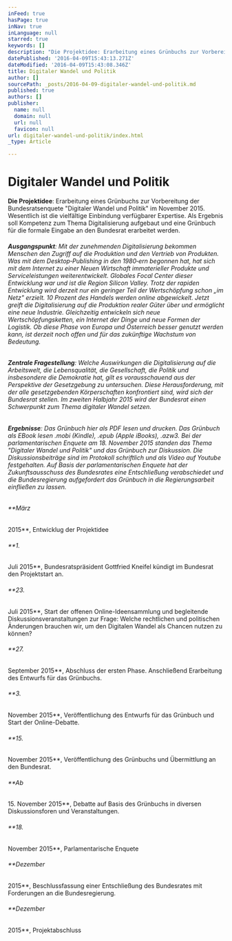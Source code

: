 ```yaml
---
inFeed: true
hasPage: true
inNav: true
inLanguage: null
starred: true
keywords: []
description: "Die Projektidee: Erarbeitung eines Grünbuchs zur Vorbereitung der Bundesratsenquete\_\"Digitaler Wandel und Politik\"\_im November 2015.\_Wesentlich ist die vielfältige Einbindung verfügbarer Expertise. Als Ergebnis soll Kompetenz zum Thema Digitalisierung aufgebaut und eine Grünbuch für die formale Eingabe an den Bundesrat erarbeitet werden."
datePublished: '2016-04-09T15:43:13.271Z'
dateModified: '2016-04-09T15:43:08.346Z'
title: Digitaler Wandel und Politik
author: []
sourcePath: _posts/2016-04-09-digitaler-wandel-und-politik.md
published: true
authors: []
publisher:
  name: null
  domain: null
  url: null
  favicon: null
url: digitaler-wandel-und-politik/index.html
_type: Article

---
```

# Digitaler Wandel und Politik

**Die Projektidee**: Erarbeitung eines Grünbuchs zur Vorbereitung der Bundesratsenquete "Digitaler Wandel und Politik" im November 2015\. Wesentlich ist die vielfältige Einbindung verfügbarer Expertise. Als Ergebnis soll Kompetenz zum Thema Digitalisierung aufgebaut und eine Grünbuch für die formale Eingabe an den Bundesrat erarbeitet werden.

###### **Ausgangspunkt**: Mit der zunehmenden Digitalisierung bekommen Menschen den Zugriff auf die Produktion und den Vertrieb von Produkten. Was mit dem Desktop‐Publishing in den 1980‐ern begonnen hat, hat sich mit dem Internet zu einer Neuen Wirtschaft immaterieller Produkte und Serviceleistungen weiterentwickelt. Globales Focal Center dieser Entwicklung war und ist die Region Silicon Valley. Trotz der rapiden Entwicklung wird derzeit nur ein geringer Teil der Wertschöpfung schon „im Netz" erzielt. 10 Prozent des Handels werden online abgewickelt. Jetzt greift die Digitalisierung auf die Produktion realer Güter über und ermöglicht eine neue Industrie. Gleichzeitig entwickeln sich neue Wertschöpfungsketten, ein Internet der Dinge und neue Formen der Logistik. Ob diese Phase von Europa und Österreich besser genutzt werden kann, ist derzeit noch offen und für das zukünftige Wachstum von Bedeutung.

###### **Zentrale Fragestellung**: Welche Auswirkungen die Digitalisierung auf die Arbeitswelt, die Lebensqualität, die Gesellschaft, die Politik und insbesondere die Demokratie hat, gilt es vorausschauend aus der Perspektive der Gesetzgebung zu untersuchen. Diese Herausforderung, mit der alle gesetzgebenden Körperschaften konfrontiert sind, wird sich der Bundesrat stellen. Im zweiten Halbjahr 2015 wird der Bundesrat einen Schwerpunkt zum Thema digitaler Wandel setzen. 

###### **Ergebnisse**: Das Grünbuch hier als PDF lesen und drucken. Das Grünbuch als EBook lesen .mobi (Kindle), .epub (Apple iBooks), .azw3\. Bei der parlamentarischen Enquete am 18\. November 2015 standen das Thema "Digitaler Wandel und Politik" und das Grünbuch zur Diskussion. Die Diskussionsbeiträge sind im Protokoll schriftlich und als Video auf Youtube festgehalten. Auf Basis der parlamentarischen Enquete hat der Zukunftsausschuss des Bundesrates eine Entschließung verabschiedet und die Bundesregierung aufgefordert das Grünbuch in die Regierungsarbeit einfließen zu lassen.

###### **März
2015**, Entwicklug der Projektidee

###### **1\.
Juli 2015**, Bundesratspräsident
Gottfried Kneifel kündigt im Bundesrat den Projektstart an. 

###### **23\.
Juli 2015**, Start der offenen Online-Ideensammlung und begleitende
Diskussionsveranstaltungen zur Frage: Welche rechtlichen und politischen Änderungen
brauchen wir, um den Digitalen Wandel als Chancen nutzen zu können?

###### **27\.
September 2015**, Abschluss der ersten Phase. Anschließend
Erarbeitung des Entwurfs für das Grünbuchs. 

###### **3\.
November 2015**, Veröffentlichung des Entwurfs für das Grünbuch
und Start der Online-Debatte. 

###### **15\.
November 2015**, Veröffentlichung des Grünbuchs und Übermittlung
an den Bundesrat.

###### **Ab
15\. November 2015**, Debatte auf Basis des Grünbuchs in diversen Diskussionsforen
und Veranstaltungen.

###### **18\.
November 2015**, Parlamentarische Enquete 

###### **Dezember
2015**, Beschlussfassung einer Entschließung des Bundesrates mit
Forderungen an die Bundesregierung.

###### **Dezember
2015**, Projektabschluss

[][0]

[0]: http://www.besserentscheiden.at/#!digitaler-wandel-und-politik/s5tlb